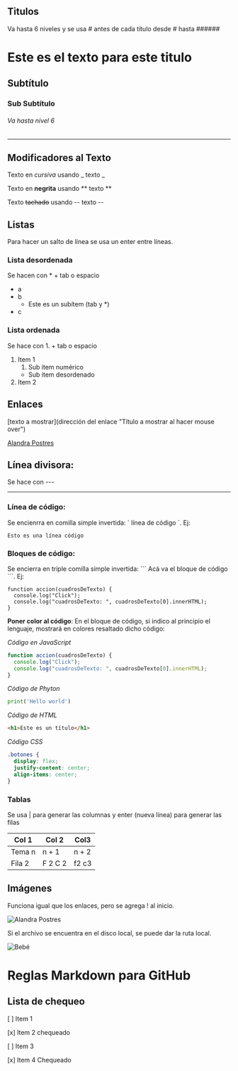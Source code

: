 ## Titulos

Va hasta 6 niveles y se usa # antes de cada título desde # hasta ######

# Este es el texto para este titulo

## Subtítulo

### Sub Subtítulo

###### Va hasta nivel 6

---

## Modificadores al Texto

Texto en _cursiva_ usando \_ texto \_

Texto en **negrita** usando \*\* texto \*\*

Texto ~~tachado~~ usando \-- texto --

## Listas

Para hacer un salto de línea se usa un enter entre líneas.

### Lista desordenada

Se hacen con \* + tab o espacio

- a
- b
  - Este es un subítem (tab y \*)
- c

### Lista ordenada

Se hace con 1. + tab o espacio

1. Item 1
   1. Sub ítem numérico
   - Sub ítem desordenado
2. Item 2

## Enlaces

[texto a mostrar](dirección del enlace "Título a mostrar al hacer mouse over")

[Alandra Postres](www.alandra.com.co "Página principal de Alandra Postres")

## Línea divisora:

Se hace con ---

---

### Línea de código:

Se encienrra en comilla simple invertida: \` línea de código `. Ej:

`Esto es una línea código`

### Bloques de código:

Se encierra en triple comilla simple invertida: \``` Acá va el bloque de código ```. Ej:

```
function accion(cuadrosDeTexto) {
  console.log("Click");
  console.log("cuadrosDeTexto: ", cuadrosDeTexto[0].innerHTML);
}
```

**Poner color al código**: En el bloque de código, si indico al principio el lenguaje, mostrará en colores resaltado dicho código:

_Código en JavaScript_

```javascript
function accion(cuadrosDeTexto) {
  console.log("Click");
  console.log("cuadrosDeTexto: ", cuadrosDeTexto[0].innerHTML);
}
```

_Código de Phyton_

```python
print('Hello world')
```

_Código de HTML_

```html
<h1>Este es un título</h1>
```

_Código CSS_

```css
.botones {
  display: flex;
  justify-content: center;
  align-items: center;
}
```

### Tablas

Se usa | para generar las columnas y enter (nueva línea) para generar las filas

| Col 1  | Col 2   | Col3  |
| ------ | ------- | ----- |
| Tema n | n + 1   | n + 2 |
| Fila 2 | F 2 C 2 | f2 c3 |

## Imágenes

Funciona igual que los enlaces, pero se agrega ! al inicio.

![Alandra Postres](https://www.alandra.com.co/wp-content/uploads/2019/07/cropped-ALANDRA-CUADRADO-2019.jpg "Página principal de Alandra Postres")

Si el archivo se encuentra en el disco local, se puede dar la ruta local.

![Bebé](baby.jpg "Foto de bebé")

# Reglas Markdown para GitHub

## Lista de chequeo

[ ] Item 1

[x] Item 2 chequeado

[ ] Item 3

[x] Item 4 Chequeado
